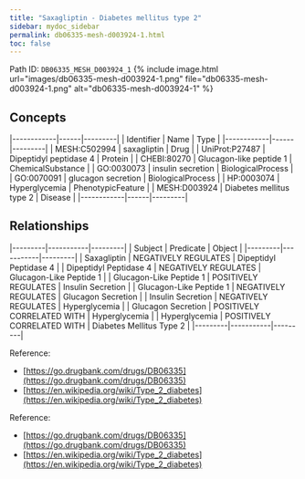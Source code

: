 ```yaml
---
title: "Saxagliptin - Diabetes mellitus type 2"
sidebar: mydoc_sidebar
permalink: db06335-mesh-d003924-1.html
toc: false 
---
```



Path ID: `DB06335_MESH_D003924_1`
{% include image.html url="images/db06335-mesh-d003924-1.png" file="db06335-mesh-d003924-1.png" alt="db06335-mesh-d003924-1" %}

## Concepts

|------------|------|---------|
| Identifier | Name | Type    |
|------------|------|---------|
| MESH:C502994 | saxagliptin | Drug |
| UniProt:P27487 | Dipeptidyl peptidase 4 | Protein |
| CHEBI:80270 | Glucagon-like peptide 1 | ChemicalSubstance |
| GO:0030073 | insulin secretion | BiologicalProcess |
| GO:0070091 | glucagon secretion | BiologicalProcess |
| HP:0003074 | Hyperglycemia | PhenotypicFeature |
| MESH:D003924 | Diabetes mellitus type 2 | Disease |
|------------|------|---------|

## Relationships

|---------|-----------|---------|
| Subject | Predicate | Object  |
|---------|-----------|---------|
| Saxagliptin | NEGATIVELY REGULATES | Dipeptidyl Peptidase 4 |
| Dipeptidyl Peptidase 4 | NEGATIVELY REGULATES | Glucagon-Like Peptide 1 |
| Glucagon-Like Peptide 1 | POSITIVELY REGULATES | Insulin Secretion |
| Glucagon-Like Peptide 1 | NEGATIVELY REGULATES | Glucagon Secretion |
| Insulin Secretion | NEGATIVELY REGULATES | Hyperglycemia |
| Glucagon Secretion | POSITIVELY CORRELATED WITH | Hyperglycemia |
| Hyperglycemia | POSITIVELY CORRELATED WITH | Diabetes Mellitus Type 2 |
|---------|-----------|---------|

Reference: 
  - [https://go.drugbank.com/drugs/DB06335](https://go.drugbank.com/drugs/DB06335)
  - [https://en.wikipedia.org/wiki/Type_2_diabetes](https://en.wikipedia.org/wiki/Type_2_diabetes)

Reference: 
  - [https://go.drugbank.com/drugs/DB06335](https://go.drugbank.com/drugs/DB06335)
  - [https://en.wikipedia.org/wiki/Type_2_diabetes](https://en.wikipedia.org/wiki/Type_2_diabetes)
